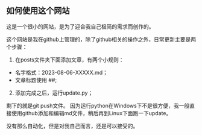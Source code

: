 ## 如何使用这个网站


这是一个很小的网站，是为了迎合我自己极简的需求而创作的。

这个网站是我在github上管理的，除了github相关的操作之外，日常更新主要是两个步骤：

1. 在posts文件夹下面添加文章，有两个小规则：
- 名字格式：2023-08-06-XXXXX.md；
- 文章标题使用 ##;
2. 添加完成之后，运行update.py； 

剩下的就是git push文件。
因为运行python在Windows下不是很方便，我一般直接使用github添加和编辑md文件，稍后再到Linux下面跑一下update。

没有那么自动化，但是对我自己而言，还是可以接受的。
